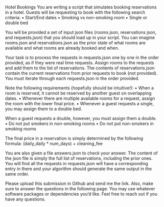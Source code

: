 Hotel Bookings
You are writing a script that simulates booking reservations in a hotel. Guests will be requesting to book with the following search criteria:
• Start/End dates
• Smoking vs non-smoking room
• Single or double bed

You will be provided a set of input json files (rooms.json, reservations json, and requests.json) that you should load up in your script. You can imagine rooms.json and reservations.json as the prior state of what rooms are available and what rooms are already booked and when.

Your task is to process the requests in requests.json one by one in the order provided, as if they were real time requests. Assign rooms to the requests and add them to the list of reservations. The contents of reservations.json contain the current reservations from prior requests to book (not provided). You must iterate through each requests.json in the order provided.

Note the following requirements (hopefully should be intuitive!):
• When a room is reserved, it cannot be reserved by another guest on overlapping dates.
• Whenever there are multiple available rooms for a request, assign the room with the lower final price.
• Whenever a guest requests a single, you may assign them to a double bed.

When a guest requests a double, however, you must assign them a double.
• Do not put smokers in non-smoking rooms
• Do not put non-smokers in smoking rooms

The final price in a reservation is simply determined by the following formula:
(daily_daily \* num_days) + cleaning_fee

You are also given a file answers.json to check your answer. The content of the json file is simply the full list of reservations, including the prior ones. You will find all the requests in requests.json will have a corresponding entry in there and your algorithm should generate the same output in the same order.

Please upload this submission in Github and send me the link. Also, make sure to answer the questions in the following page. You may use whatever software packages or dependencies you’d like. Feel free to reach out if you have any questions.

